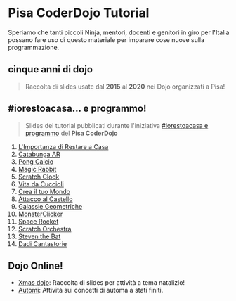 # Pisa CoderDojo Tutorial

Speriamo che tanti piccoli Ninja, mentori, docenti e genitori in giro per l'Italia possano fare uso di questo materiale per imparare cose nuove sulla programmazione.

## cinque anni di dojo
> Raccolta di slides usate dal **2015** al **2020** nei Dojo organizzati a Pisa! 

## #iorestoacasa... e programmo!
> Slides dei tutorial pubblicati durante l'iniziativa [#iorestoacasa e programmo](https://pisa.coderdojo.it/iorestoacasa/ "#IORESTOACASA e programmo!") del **Pisa CoderDojo** 

1. [L'Importanza di Restare a Casa](https://www.youtube.com/watch?v=KY3C8PQ5v7M "Video Tutorial #1")
2. [Catabunga AR](https://www.youtube.com/watch?v=NsDYcBGim_I "Video Tutorial #2")
3. [Pong Calcio](https://www.youtube.com/watch?v=9HuTZtZDZGE "Video Tutorial #3")
4. [Magic Rabbit](https://www.youtube.com/watch?v=8Mgoj3l95j0 "Video Tutorial #4")
5. [Scratch Clock](https://www.youtube.com/watch?v=NV1vmDgFYcQ "Video Tutorial #5")
6. [Vita da Cuccioli](https://www.youtube.com/watch?v=AGvQTe1tMGA "Video Tutorial #6")
7. [Crea il tuo Mondo](https://www.youtube.com/watch?v=nUg3mpZnVeo "Video Tutorial #7")
8. [Attacco al Castello](https://www.youtube.com/watch?v=NmTszA3Aa10 "Video Tutorial #8")
9. [Galassie Geometriche](https://www.youtube.com/watch?v=bYCOXJA1yVA "Video Tutorial #9")
10. [MonsterClicker](https://www.youtube.com/watch?v=NJIni4MUTQI "Video Tutorial #10")
11. [Space Rocket](https://www.youtube.com/watch?v=L-7wPat-hGw "Video Tutorial #11")
12. [Scratch Orchestra](https://www.youtube.com/watch?v=IsSdy43e0Og "Video Tutorial #12")
13. [Steven the Bat](https://www.youtube.com/watch?v=sD4Tna7EKCQ "Video Tutorial #13")
14. [Dadi Cantastorie](https://www.youtube.com/watch?v=Wvp6eOpFZTg "Video Tutorial #14")

## Dojo Online!

* [Xmas dojo](/dojo-online/xmas): Raccolta di slides per attività a tema natalizio! 
* [Automi](/dojo-online/automi): Attività sui concetti di automa a stati finiti.
